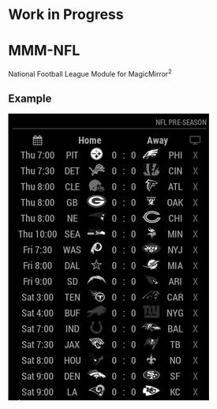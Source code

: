 # Work in Progress

# MMM-NFL
National Football League Module for MagicMirror<sup>2</sup>

## Example

![](.github/example.jpg)